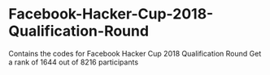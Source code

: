 # Facebook-Hacker-Cup-2018-Qualification-Round
Contains the codes for Facebook Hacker Cup 2018 Qualification Round
Get a rank of 1644 out of 8216 participants
